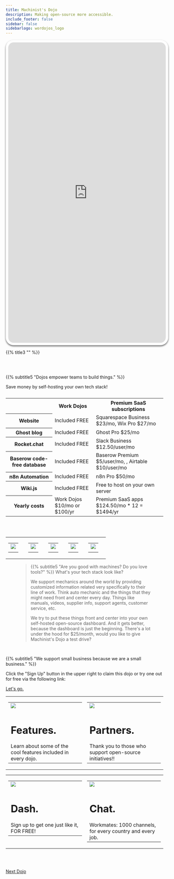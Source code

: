 ```yaml
---
title: Machinist's Dojo
description: Making open-source more accessible.
include_footer: false
sidebar: false
sidebarlogo: wordojos_logo
---
```

<iframe src="https://machinist.workdojos.com" style="width: 100%;height: 960px;padding: 8px; box-shadow: 0 3px 5px rgba(0,0,0,.6);border-radius: 25px;overflow: hidden;border: none;" align="middle"></iframe>
<br>

{{% title3 "" %}}

<br>






<br>

{{% subtitle5 "Dojos empower teams to build things." %}}

Save money by self-hosting your own tech stack! 
<br>
<table>
    <caption></caption>
    <tr>
        <td> </td>
        <th scope="col" class="heman">Work Dojos</th>
        <th scope="col" class="skeletor">Premium SaaS subscriptions</th>
    </tr>
    <tr>
        <th scope="row">Website</th>
        <td>Included FREE</td>
        <td>Squarespace Business $23/mo, Wix Pro $27/mo</td>
    </tr>
    <tr>
        <th scope="row">Ghost blog</th>
        <td>Included FREE</td>
        <td>Ghost Pro $25/mo</td>
    </tr>
    <tr>
        <th scope="row">Rocket.chat</th>
        <td>Included FREE</td>
        <td>Slack Business $12.50/user/mo</td>
    </tr>
    <tr>
        <th scope="row">Baserow code-free database</th>
        <td>Included FREE</td>
        <td>Baserow Premium $5/user/mo, , Airtable $10/user/mo</td>
    </tr>
    <tr>
        <th scope="row">n8n Automation</th>
        <td>Included FREE</td>
        <td>n8n Pro $50/mo</td>
    </tr>
    <tr>
        <th scope="row">Wiki.js</th>
        <td>Included FREE</td>
        <td>Free to host on your own server</td>
    </tr>
    <tr>
        <th scope="row">Yearly costs</th>
        <td>Work Dojos $10/mo or $100/yr </td>
        <td>Premium SaaS apps $124.50/mo * 12 = $1494/yr  </td>
    </tr>
</table>

<br><br>

<table border="0" cellpadding="0" cellspacing="0" width="600" id="templateColumns">
    <tr>
        <td align="center" valign="top" width="15%" class="templateColumnContainer">
            <table border="0" cellpadding="10" cellspacing="0" width="100%">
                <tr>
                    <td class="leftColumnContent">
                      <a href="https://workdojos.com/wiki">  
                        <img src="https://workmates.live/wp-content/uploads/2022/11/wikijs.png" class="columnImage" />
                    </td>
                </tr>
                <tr>
                    <td valign="top" class="leftColumnContent">
                    </td>
                </tr>
            </table>
        </td>
        <td align="center" valign="top" width="15%" class="templateColumnContainer">
            <table border="0" cellpadding="10" cellspacing="0" width="100%">
                <tr>
                    <td class="leftColumnContent">
                      <a href="https://workdojos.com/n8n">  
                        <img src="https://workmates.live/wp-content/uploads/2022/11/n8n-logo.png" class="columnImage" />
                    </td>
                </tr>
                <tr>
                    <td valign="top" class="leftColumnContent">
                    </td>
                </tr>
            </table>
        </td>
        <td align="center" valign="top" width="15%" class="templateColumnContainer">
            <table border="0" cellpadding="10" cellspacing="0" width="100%">
                <tr>
                    <td class="leftColumnContent">
                      <a href="https://workdojos.com/chat">  
                        <img src="/uploads/hey.webp" class="columnImage" />
                    </td>
                </tr>
                <tr>
                    <td valign="top" class="leftColumnContent">
                    </td>
                </tr>
            </table>
        </td>
        <td align="center" valign="top" width="15%" class="templateColumnContainer">
            <table border="0" cellpadding="10" cellspacing="0" width="100%">
                <tr>
                    <td class="leftColumnContent">
                      <a href="https://workdojos.com/db">  
                        <img src="https://workmates.live/wp-content/uploads/2022/11/baserow4.png" class="columnImage" />
                    </td>
                </tr>
                <tr>
                    <td valign="top" class="leftColumnContent">
                    </td>
                </tr>
            </table>
        </td>
        <td align="center" valign="top" width="15%" class="templateColumnContainer">
            <table border="0" cellpadding="10" cellspacing="0" width="100%">
                <tr>
                    <td class="rightColumnContent">
                      <a href="https://workdojos.com/ghost">
                        <img src="https://workmates.live/wp-content/uploads/2022/11/ghost-black-logo.png" class="columnImage" />
                    </td>
                </tr>
                <tr>
                    <td valign="top" class="rightColumnContent">
                    </td>
                </tr>
            </table>
        </td>
    </tr>
</table>


<figure>
    <blockquote cite="">
        <p></p>
    {{% subtitle5 "Are you good with machines?  Do you love tools?" %}}
What's your tech stack look like?

We support mechanics around the world by providing customized information related very specifically to their line of work.  Think auto mechanic and the things that they might need front and center every day.  Things like manuals, videos, supplier info, support agents, customer service, etc.

We try to put these things front and center into your own self-hosted open-source dashboard.  And it gets better, because the dashboard is just the beginning.  There's a lot under the hood for $25/month, would you like to give Machinist's Dojo a test drive?
</figure>

<br>

{{% subtitle5 "We support small business because we are a small business." %}}


 
  
  
  
    
      
 

  

Click the "Sign Up" button in the upper right to claim this dojo or try one out for free via the following link:  



 <a href="https://blog.workdojos.com/getadojo">Let's go.</a> 





<table border="0" cellpadding="0" cellspacing="0" width="600" id="templateColumns">
    <tr>
        <td align="center" valign="top" width="50%" class="templateColumnContainer">
            <table border="0" cellpadding="10" cellspacing="0" width="100%">
                <tr>
                    <td class="leftColumnContent">
                      <a href="https://workdojos.com/features">  
                        <img src="/uploads/custom dash 1.png" class="columnImage" />
                    </td>
                </tr>
                <tr>
                    <td valign="top" class="leftColumnContent">
                        <h1>Features.</h1>
                        Learn about some of the cool features included in every dojo.
                    </td>
                </tr>
            </table>
        </td>
        <td align="center" valign="top" width="50%" class="templateColumnContainer">
            <table border="0" cellpadding="10" cellspacing="0" width="100%">
                <tr>
                    <td class="rightColumnContent">
                      <a href="https://workdojos.com/partners">
                        <img src="/uploads/partners.png" class="columnImage" />
                    </td>
                </tr>
                <tr>
                    <td valign="top" class="rightColumnContent">
                        <h1>Partners.</h1>
                          Thank you to those who support open-source initiatives!!
                    </td>
                </tr>
            </table>
        </td>
    </tr>
</table>

<table border="0" cellpadding="0" cellspacing="0" width="600" id="templateColumns">
    <tr>
        <td align="center" valign="top" width="50%" class="templateColumnContainer">
            <table border="0" cellpadding="10" cellspacing="0" width="100%">
                <tr>
                    <td class="leftColumnContent">
                      <a href="https://blog.workdojos.com/#/portal/signup">  
                        <img src="/uploads/dash 2.png" class="columnImage" />
                    </td>
                </tr>
                <tr>
                    <td valign="top" class="leftColumnContent">
                        <h1>Dash.</h1>
                        Sign up to get one just like it, FOR FREE!
                    </td>
                </tr>
            </table>
        </td>
        <td align="center" valign="top" width="50%" class="templateColumnContainer">
            <table border="0" cellpadding="10" cellspacing="0" width="100%">
                <tr>
                    <td class="rightColumnContent">
                      <a href="https://chat.workmates.live">
                        <img src="/uploads/remote angel 2.png" class="columnImage" />
                    </td>
                </tr>
                <tr>
                    <td valign="top" class="rightColumnContent">
                        <h1>Chat.</h1>
                        Workmates:  1000 channels, for every country and every job. 
                    </td>
                </tr>
            </table>
        </td>
    </tr>
</table>


<br><br>


 <a href="https://workdojos.com/manufacturers">Next Dojo</a> 